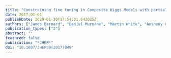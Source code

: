 ```yaml
---
title: "Constraining fine tuning in Composite Higgs Models with partially composite leptons"
date: 2017-01-01
publishDate: 2020-01-30T17:54:31.642025Z
authors: ["James Barnard", "Daniel Murnane", "Martin White", "Anthony G. Williams"]
publication_types: ["2"]
abstract: ""
featured: false
publication: "*JHEP*"
doi: "10.1007/JHEP09(2017)049"
---
```


